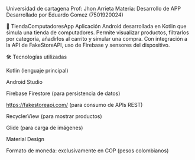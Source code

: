 Universidad de cartagena
Prof: Jhon Arrieta
Materia: Desarrollo de APP
Desarrollado por Eduardo Gomez (7501920024)


📱 TiendaComputadoresApp
Aplicación Android desarrollada en Kotlin que simula una tienda de computadores. Permite visualizar productos, filtrarlos por categoría, añadirlos al carrito y simular una compra. Con integración a la API de FakeStoreAPI, uso de Firebase y sensores del dispositivo.

🛠️ Tecnologías utilizadas

Kotlin (lenguaje principal)

Android Studio

Firebase Firestore (para persistencia de datos)

https://fakestoreapi.com/ (para consumo de APIs REST)

RecyclerView (para mostrar productos)

Glide (para carga de imágenes)

Material Design

Formato de moneda: exclusivamente en COP (pesos colombianos)
